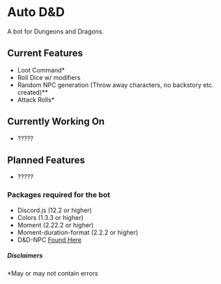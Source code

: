 # Auto D&D
A bot for Dungeons and Dragons.

## Current Features
-	Loot Command*
- Roll Dice w/ modifiers
- Random NPC generation (Throw away characters, no backstory etc. created)**
- Attack Rolls*

## Currently Working On
- ?????

## Planned Features
- ?????

### Packages required for the bot
- Discord.js (12.2 or higher)
- Colors (1.3.3 or higher)
- Moment (2.22.2 or higher)
- Moment-duration-format (2.2.2 or higher)
- D&D-NPC [Found Here](https://github.com/Multarix/DnD-NPC)

##### Disclaimers
*May or may not contain errors<br/>
